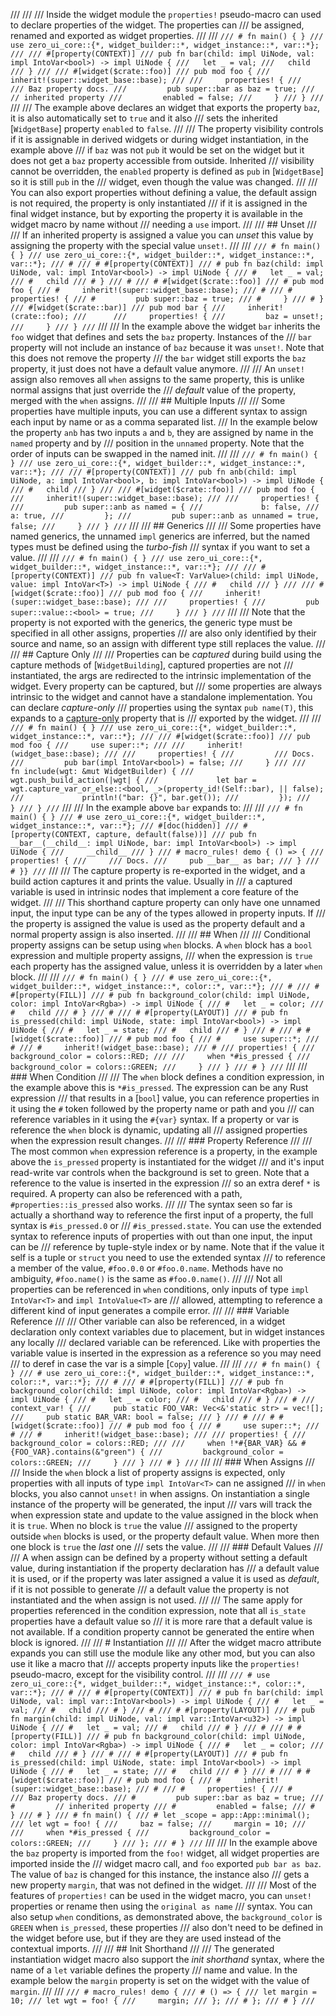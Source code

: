 
/// 
///
/// Inside the widget module the `properties!` pseudo-macro can used to declare properties of the widget. The properties can
/// be assigned, renamed and exported as widget properties.
///
/// ```
/// # fn main() { }
/// use zero_ui_core::{*, widget_builder::*, widget_instance::*, var::*};
///
/// #[property(CONTEXT)]
/// pub fn bar(child: impl UiNode, val: impl IntoVar<bool>) -> impl UiNode {
///   let _ = val;
///   child
/// }
///
/// #[widget($crate::foo)]
/// pub mod foo {
///     inherit!(super::widget_base::base);
///
///     properties! {
///         /// Baz property docs.
///         pub super::bar as baz = true;
///         // inherited property
///         enabled = false;
///     }
/// }
/// ```
///
/// The example above declares an widget that exports the property `baz`, it is also automatically set to `true` and it also
/// sets the inherited [`WidgetBase`] property `enabled` to `false`.
///
/// The property visibility controls if it is assignable in derived widgets or during widget instantiation, in the example above
/// if `baz` was not `pub` it would be set on the widget but it does not get a `baz` property accessible from outside. Inherited
/// visibility cannot be overridden, the `enabled` property is defined as `pub` in [`WidgetBase`] so it is still `pub` in the
/// widget, even though the value was changed.
///
/// You can also export properties without defining a value, the default assign is not required, the property is only instantiated
/// if it is assigned in the final widget instance, but by exporting the property it is available in the widget macro by name without
/// needing a `use` import.
///
/// ## Unset
///
/// If an inherited property is assigned a value you can *unset* this value by assigning the property with the special value `unset!`.
///
/// ```
/// # fn main() { }
/// use zero_ui_core::{*, widget_builder::*, widget_instance::*, var::*};
/// #
/// # #[property(CONTEXT)]
/// # pub fn baz(child: impl UiNode, val: impl IntoVar<bool>) -> impl UiNode {
/// #   let _ = val;
/// #   child
/// # }
/// #
/// # #[widget($crate::foo)]
/// # pub mod foo {
/// #     inherit!(super::widget_base::base);
/// #
/// #     properties! {
/// #         pub super::baz = true;
/// #     }
/// # }
/// #[widget($crate::bar)]
/// pub mod bar {
///     inherit!(crate::foo);
///     
///     properties! {
///         baz = unset!;
///     }
/// }
/// ```
///
/// In the example above the widget `bar` inherits the `foo` widget that defines and sets the `baz` property. Instances of the
/// `bar` property will not include an instance of `baz` because it was `unset!`. Note that this does not remove the property
/// the `bar` widget still exports the `baz` property, it just does not have a default value anymore.
///
/// An `unset!` assign also removes all `when` assigns to the same property, this is unlike normal assigns that just override the
/// *default* value of the property, merged with the `when` assigns.
///
/// ## Multiple Inputs
///
/// Some properties have multiple inputs, you can use a different syntax to assign each input by name or as a comma separated list.
/// In the example below the property `anb` has two inputs `a` and `b`, they are assigned by name in the `named` property and by
/// position in the `unnamed` property. Note that the order of inputs can be swapped in the named init.
///
/// ```
/// # fn main() { }
/// use zero_ui_core::{*, widget_builder::*, widget_instance::*, var::*};
///
/// #[property(CONTEXT)]
/// pub fn anb(child: impl UiNode, a: impl IntoVar<bool>, b: impl IntoVar<bool>) -> impl UiNode {
/// #   child
/// }
///
/// #[widget($crate::foo)]
/// pub mod foo {
///     inherit!(super::widget_base::base);
///
///     properties! {
///         pub super::anb as named = {
///             b: false,
///             a: true,
///         };
///         pub super::anb as unnamed = true, false;
///     }
/// }
/// ```
///
/// ## Generics
///
/// Some properties have named generics, the unnamed `impl` generics are inferred, but the named types must be defined using the *turbo-fish*
/// syntax if you want to set a value.
///
/// ```
/// # fn main() { }
/// use zero_ui_core::{*, widget_builder::*, widget_instance::*, var::*};
///
/// #[property(CONTEXT)]
/// pub fn value<T: VarValue>(child: impl UiNode, value: impl IntoVar<T>) -> impl UiNode {
/// #   child
/// }
///
/// #[widget($crate::foo)]
/// pub mod foo {
///     inherit!(super::widget_base::base);
///
///     properties! {
///         pub super::value::<bool> = true;
///     }
/// }
/// ```
///
/// Note that the property is not exported with the generics, the generic type must be specified in all other assigns, properties
/// are also only identified by their source and name, so an assign with different type still replaces the value.
///
/// ## Capture Only
///
/// Properties can be *captured* during build using the capture methods of [`WidgetBuilding`], captured properties are not
/// instantiated, the args are redirected to the intrinsic implementation of the widget. Every property can be captured, but
/// some properties are always intrinsic to the widget and cannot have a standalone implementation. You can declare *capture-only*
/// properties using the syntax `pub name(T)`, this expands to a [capture-only](property#capture-only) property that is
/// exported by the widget.
///
/// ```
/// # fn main() { }
/// use zero_ui_core::{*, widget_builder::*, widget_instance::*, var::*};
///
/// #[widget($crate::foo)]
/// pub mod foo {
///     use super::*;
///
///     inherit!(widget_base::base);
///
///     properties! {
///         /// Docs.
///         pub bar(impl IntoVar<bool>) = false;
///     }
///
///     fn include(wgt: &mut WidgetBuilder) {
///         wgt.push_build_action(|wgt| {
///             let bar = wgt.capture_var_or_else::<bool, _>(property_id!(Self::bar), || false);
///             println!("bar: {}", bar.get());
///         });
///     }
/// }
/// ```
///
/// In the example above `bar` expands to:
///
/// ```
/// # fn main() { }
/// # use zero_ui_core::{*, widget_builder::*, widget_instance::*, var::*};
/// #[doc(hidden)]
/// #[property(CONTEXT, capture, default(false))]
/// pub fn __bar__(__child__: impl UiNode, bar: impl IntoVar<bool>) -> impl UiNode {
///     __child__
/// }
/// # macro_rules! demo { () => {
/// properties! {
///     /// Docs.
///     pub __bar__ as bar;
/// }
/// # }}
/// ```
///
/// The capture property is re-exported in the widget, and a build action captures it and prints the value. Usually in
/// a captured variable is used in intrinsic nodes that implement a core feature of the widget.
///
/// This shorthand capture property can only have one unnamed input, the input type can be any of the types allowed in property inputs. If
/// the property is assigned the value is used as the property default and a normal property assign is also inserted.
///
/// ## When
///
/// Conditional property assigns can be setup using `when` blocks. A `when` block has a `bool` expression and multiple property assigns,
/// when the expression is `true` each property has the assigned value, unless it is overridden by a later `when` block.
///
/// ```
/// # fn main() { }
/// # use zero_ui_core::{*, widget_builder::*, widget_instance::*, color::*, var::*};
/// #
/// # #[property(FILL)]
/// # pub fn background_color(child: impl UiNode, color: impl IntoVar<Rgba>) -> impl UiNode {
/// #   let _ = color;
/// #   child
/// # }
/// #
/// # #[property(LAYOUT)]
/// # pub fn is_pressed(child: impl UiNode, state: impl IntoVar<bool>) -> impl UiNode {
/// #   let _ = state;
/// #   child
/// # }
/// #
/// # #[widget($crate::foo)]
/// # pub mod foo {
/// #     use super::*;
/// #
/// #     inherit!(widget_base::base);
/// #
/// properties! {
///     background_color = colors::RED;
///
///     when *#is_pressed {
///         background_color = colors::GREEN;
///     }
/// }
/// # }
/// ```
///
/// ### When Condition
///
/// The `when` block defines a condition expression, in the example above this is `*#is_pressed`. The expression can be any Rust expression
/// that results in a [`bool`] value, you can reference properties in it using the `#` token followed by the property name or path and you
/// can reference variables in it using the `#{var}` syntax. If a property or var is reference the `when` block is dynamic, updating all
/// assigned properties when the expression result changes.
///
/// ### Property Reference
///
/// The most common `when` expression reference is a property, in the example above the `is_pressed` property is instantiated for the widget
/// and it's input read-write var controls when the background is set to green. Note that a reference to the value is inserted in the expression
/// so an extra deref `*` is required. A property can also be referenced with a path, `#properties::is_pressed` also works.
///
/// The syntax seen so far is actually a shorthand way to reference the first input of a property, the full syntax is `#is_pressed.0` or
/// `#is_pressed.state`. You can use the extended syntax to reference inputs of properties with out than one input, the input can be
/// reference by tuple-style index or by name. Note that if the value it self is a tuple or `struct` you need to use the extended syntax
/// to reference a member of the value, `#foo.0.0` or `#foo.0.name`. Methods have no ambiguity, `#foo.name()` is the same as `#foo.0.name()`.
///
/// Not all properties can be referenced in `when` conditions, only inputs of type `impl IntoVar<T>` and `impl IntoValue<T>` are
/// allowed, attempting to reference a different kind of input generates a compile error.
///
/// ### Variable Reference
///
/// Other variable can also be referenced, in a widget declaration only context variables due to placement, but in widget instances any locally
/// declared variable can be referenced. Like with properties the variable value is inserted in the expression as a reference  so you may need
/// to deref in case the var is a simple [`Copy`] value.
///
/// ```
/// # fn main() { }
/// # use zero_ui_core::{*, widget_builder::*, widget_instance::*, color::*, var::*};
/// #
/// # #[property(FILL)]
/// # pub fn background_color(child: impl UiNode, color: impl IntoVar<Rgba>) -> impl UiNode {
/// #   let _ = color;
/// #   child
/// # }
/// #
/// context_var! {
///     pub static FOO_VAR: Vec<&'static str> = vec![];
///     pub static BAR_VAR: bool = false;
/// }
/// #
/// # #[widget($crate::foo)]
/// # pub mod foo {
/// #     use super::*;
/// #
/// #     inherit!(widget_base::base);
///
/// properties! {
///     background_color = colors::RED;
///
///     when !*#{BAR_VAR} && #{FOO_VAR}.contains(&"green") {
///         background_color = colors::GREEN;
///     }
/// }
/// # }
/// ```
///
/// ### When Assigns
///
/// Inside the `when` block a list of property assigns is expected, only properties with all inputs of type `impl IntoVar<T>` can ne assigned
/// in `when` blocks, you also cannot `unset!` in when assigns. On instantiation a single instance of the property will be generated, the input
/// vars will track the when expression state and update to the value assigned in the block when it is `true`. When no block is `true` the value
/// assigned to the property outside `when` blocks is used, or the property default value. When more then one block is `true` the *last* one
/// sets the value.
///
/// ### Default Values
///
/// A when assign can be defined by a property without setting a default value, during instantiation if the property declaration has
/// a default value it is used, or if the property was later assigned a value it is used as *default*, if it is not possible to generate
/// a default value the property is not instantiated and the when assign is not used.
///
/// The same apply for properties referenced in the condition expression, note that all `is_state` properties have a default value so
/// it is more rare that a default value is not available. If a condition property cannot be generated the entire when block is ignored.
///
/// # Instantiation
///
/// After the widget macro attribute expands you can still use the module like any other mod, but you can also use it like a macro that
/// accepts property inputs like the `properties!` pseudo-macro, except for the visibility control.
///
/// ```
/// # use zero_ui_core::{*, widget_builder::*, widget_instance::*, color::*, var::*};
/// #
/// # #[property(CONTEXT)]
/// # pub fn bar(child: impl UiNode, val: impl var::IntoVar<bool>) -> impl UiNode {
/// #   let _ = val;
/// #   child
/// # }
/// #
/// # #[property(LAYOUT)]
/// # pub fn margin(child: impl UiNode, val: impl var::IntoVar<u32>) -> impl UiNode {
/// #   let _ = val;
/// #   child
/// # }
/// #
/// # #[property(FILL)]
/// # pub fn background_color(child: impl UiNode, color: impl IntoVar<Rgba>) -> impl UiNode {
/// #   let _ = color;
/// #   child
/// # }
/// #
/// # #[property(LAYOUT)]
/// # pub fn is_pressed(child: impl UiNode, state: impl IntoVar<bool>) -> impl UiNode {
/// #   let _ = state;
/// #   child
/// # }
/// #
/// # #[widget($crate::foo)]
/// # pub mod foo {
/// #     inherit!(super::widget_base::base);
/// #
/// #     properties! {
/// #         /// Baz property docs.
/// #         pub super::bar as baz = true;
/// #         // inherited property
/// #         enabled = false;
/// #     }
/// # }
/// # fn main() {
/// # let _scope = app::App::minimal();
/// let wgt = foo! {
///     baz = false;
///     margin = 10;
///     
///     when *#is_pressed {
///         background_color = colors::GREEN;
///     }
/// };
/// # }
/// ```
///
/// In the example above  the `baz` property is imported from the `foo!` widget, all widget properties are imported inside the
/// widget macro call, and `foo` exported `pub bar as baz`. The value of `baz` is changed for this instance, the instance also
/// gets a new property `margin`, that was not defined in the widget.
///
/// Most of the features of `properties!` can be used in the widget macro, you can `unset!` properties or rename then using the `original as name`
/// syntax. You can also setup `when` conditions, as demonstrated above, the `background_color` is `GREEN` when `is_pressed`, these properties
/// also don't need to be defined in the widget before use, but if they are they are used instead of the contextual imports.
///
/// ## Init Shorthand
///
/// The generated instantiation widget macro also support the *init shorthand* syntax, where the name of a `let` variable defines the property
/// name and value. In the example below the `margin` property is set on the widget with the value of `margin`.
///
/// ```
/// # macro_rules! demo {
/// # () => {
/// let margin = 10;
/// let wgt = foo! {
///     margin;
/// };
/// # };
/// # }
/// ```